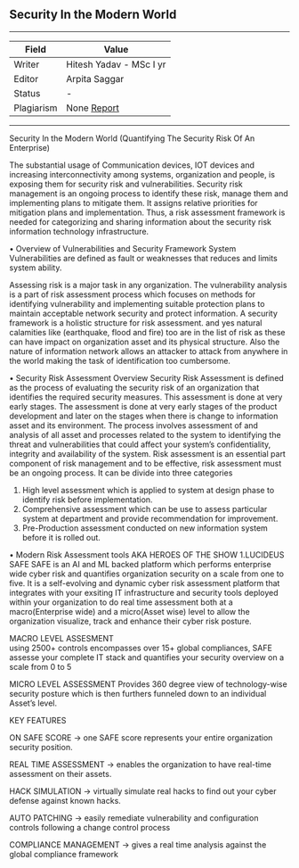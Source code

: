 ## Security In the Modern World

---
| Field | Value |
|----|----|
| Writer | Hitesh Yadav - MSc I yr|
| Editor | Arpita Saggar			   |
| Status | -                       |
| Plagiarism| None [Report](./plag-reports/plag-security-in-modern-world.pdf) | 

---
Security In the Modern World
(Quantifying The Security Risk Of An Enterprise)

The substantial usage of Communication devices, IOT devices and increasing interconnectivity among systems, organization and people, is exposing them for security risk and vulnerabilities.
Security risk management is an ongoing process to identify these risk, manage them and implementing plans to mitigate them. It assigns relative priorities for mitigation plans and implementation. Thus, a risk assessment framework is needed for categorizing and sharing information about the security risk information technology infrastructure. 

•	Overview of Vulnerabilities and Security Framework 
System Vulnerabilities are defined as fault or weaknesses that reduces and limits system ability.

Assessing risk is a major task in any organization. The vulnerability analysis is a part of risk assessment process which focuses on methods for identifying vulnerability and implementing suitable protection plans to maintain acceptable network security and protect information. A security framework is a holistic structure for risk assessment. 
and yes natural calamities like (earthquake, flood and fire) too are in the list of risk as these can have impact on organization asset and its physical structure.
Also the nature of information network allows an attacker to attack from anywhere in the world making the task of identification too cumbersome. 

•	Security Risk Assessment Overview
Security Risk Assessment is defined as the process of evaluating the security risk of an organization that identifies the required security measures. This assessment is done at very early stages. The assessment is done at very early stages of the product development and later on the stages when there is change to information asset and its environment. The process involves assessment of and analysis of all asset and processes related to the system to identifying the threat and vulnerabilities that could affect your system’s confidentiality, integrity and availability of the system.	Risk assessment is an essential part component of risk management and to be effective, risk assessment must be an ongoing process. 
It can be divide into three categories 
1.	 High level assessment which is applied to system at design phase to identify risk before implementation.
2.	Comprehensive assessment which can be use to assess particular system at department and provide recommendation for improvement. 
3.	Pre-Production assessment conducted on new information system before it is rolled out.

•	Modern Risk Assessment tools AKA HEROES OF THE SHOW
1.LUCIDEUS SAFE
SAFE is an AI and ML backed platform which performs enterprise wide cyber risk and quantifies organization security on a scale from one to five.
It is a self-evolving and dynamic cyber risk assessment platform that integrates with your exsiting IT infrastructure and security tools deployed within your organization to do real time assessment both at a macro(Enterprise wide) and a micro(Asset wise) level to allow the organization visualize, track and enhance their cyber risk posture.

MACRO LEVEL ASSESMENT	
using 2500+ controls encompasses over 15+ global compliances, SAFE assesse your complete IT stack and quantifies your security overview on a scale from 0 to  5

MICRO LEVEL ASSESSMENT
Provides 360 degree view of technology-wise security posture which is then furthers funneled down to an individual Asset’s level.

KEY FEATURES

ON SAFE SCORE -> one SAFE score represents your entire organization security position.

REAL TIME ASSESSMENT -> enables the organization to have real-time assessment on their assets.

HACK SIMULATION -> virtually simulate real hacks to find out your cyber defense against known hacks.

AUTO PATCHING -> easily remediate vulnerability and configuration controls following a change control process 

COMPLIANCE MANAGEMENT -> gives a real time analysis against the global compliance framework 
